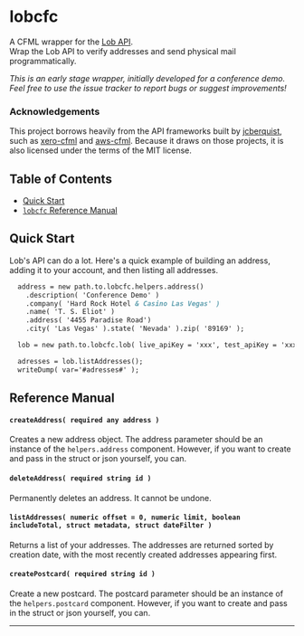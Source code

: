 # lobcfc
A CFML wrapper for the [Lob API](https://lob.com/docs).  
Wrap the Lob API to verify addresses and send physical mail programmatically.

*This is an early stage wrapper, initially developed for a conference demo. Feel free to use the issue tracker to report bugs or suggest improvements!*

### Acknowledgements

This project borrows heavily from the API frameworks built by [jcberquist](https://github.com/jcberquist), such as [xero-cfml](https://github.com/jcberquist/xero-cfml) and [aws-cfml](https://github.com/jcberquist/aws-cfml). Because it draws on those projects, it is also licensed under the terms of the MIT license.

## Table of Contents

- [Quick Start](#quick-start)
- [`lobcfc` Reference Manual](#reference-manual)

## Quick Start
Lob's API can do a lot. Here's a quick example of building an address, adding it to your account, and then listing all addresses.

```cfc
  address = new path.to.lobcfc.helpers.address()
    .description( 'Conference Demo' )
    .company( 'Hard Rock Hotel & Casino Las Vegas' )
    .name( 'T. S. Eliot' )
    .address( '4455 Paradise Road')
    .city( 'Las Vegas' ).state( 'Nevada' ).zip( '89169' );

  lob = new path.to.lobcfc.lob( live_apiKey = 'xxx', test_apiKey = 'xxx' );

  adresses = lob.listAddresses();
  writeDump( var='#adresses#' );
```

## Reference Manual

#### `createAddress( required any address )`
Creates a new address object. The address parameter should be an instance of the `helpers.address` component. However, if you want to create and pass in the struct or json yourself, you can.

#### `deleteAddress( required string id )`
Permanently deletes an address. It cannot be undone.

#### `listAddresses( numeric offset = 0, numeric limit, boolean includeTotal, struct metadata, struct dateFilter )`
Returns a list of your addresses. The addresses are returned sorted by creation date, with the most recently created addresses appearing first.

#### `createPostcard( required string id )`
Create a new postcard. The postcard parameter should be an instance of the `helpers.postcard` component. However, if you want to create and pass in the struct or json yourself, you can.

---
